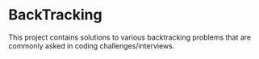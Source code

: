 # BackTracking
This project contains solutions to various backtracking problems that are commonly asked in coding challenges/interviews.
